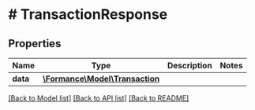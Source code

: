 # # TransactionResponse

## Properties

Name | Type | Description | Notes
------------ | ------------- | ------------- | -------------
**data** | [**\Formance\Model\Transaction**](Transaction.md) |  |

[[Back to Model list]](../../README.md#models) [[Back to API list]](../../README.md#endpoints) [[Back to README]](../../README.md)

